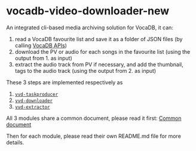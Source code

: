# vocadb-video-downloader-new

An integrated cli-based media archiving solution for VocaDB, it can:

1. read a VocaDB favourite list and save it as a folder of JSON files (by calling [VocaDB APIs](https://vocadb.net/swagger/index.html))
2. download the PV or audio for each songs in the favourite list (using the output from 1. as input)
3. extract the audio track from PV if necessary, and add the thumbnail, tags to the audio track (using the output from 2. as input)

These 3 steps are implemented respectively as

1. [`vvd-taskproducer`](./vvd-taskproducer)
2. [`vvd-downloader`](./vvd-downloader)
3. [`vvd-extractor`](./vvd-extractor)

All 3 modules share a common document, please read it first: [Common document](./doc/common%20part.md)

Then for each module, please read their own README.md file for more details.
